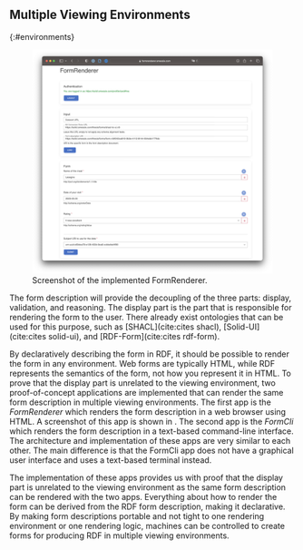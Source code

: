 ## Multiple Viewing Environments
{:#environments}

<figure id="fig:eaen-FormRenderer">
<img src="img/FormRenderer.png" alt="[Screenshot of FormRenderer application]" />
<figcaption markdown="block">
Screenshot of the implemented FormRenderer.
</figcaption>
</figure>

The form description will provide the decoupling of the three parts: display, validation, and reasoning.
The display part is the part that is responsible for rendering the form to the user.
There already exist ontologies that can be used for this purpose, such as [SHACL](cite:cites shacl), [Solid-UI](cite:cites solid-ui), and [RDF-Form](cite:cites rdf-form).

By declaratively describing the form in RDF, it should be possible to render the form in any environment.
Web forms are typically HTML, while RDF represents the semantics of the form, not how you represent it in HTML.
To prove that the display part is unrelated to the viewing environment, two proof-of-concept applications are implemented that can render the same form description in multiple viewing environments.
The first app is the *FormRenderer* which renders the form description in a web browser using HTML.
A screenshot of this app is shown in [](#fig:eaen-FormRenderer).
The second app is the *FormCli* which renders the form description in a text-based command-line interface.
The architecture and implementation of these apps are very similar to each other.
The main difference is that the FormCli app does not have a graphical user interface and uses a text-based terminal instead.

The implementation of these apps provides us with proof that the display part is unrelated to the viewing environment as the same form description can be rendered with the two apps.
Everything about how to render the form can be derived from the RDF form description, making it declarative.
By making form descriptions portable and not tight to one rendering environment or one rendering logic, machines can be controlled to create forms for producing RDF in multiple viewing environments.